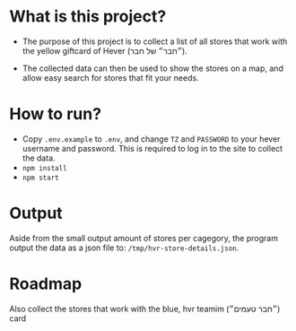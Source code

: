 # What is this project?

- The purpose of this project is to collect a list of all stores that work with the yellow giftcard of Hever (״חבר״ של חבר).

- The collected data can then be used to show the stores on a map, and allow easy search for stores that fit your needs.

# How to run?

- Copy `.env.example` to `.env`, and change `TZ` and `PASSWORD` to your hever username and password. This is required to log in to the site to collect the data.
- `npm install`
- `npm start`

# Output

Aside from the small output amount of stores per cagegory, the program output the data as a json file to: `/tmp/hvr-store-details.json`.

# Roadmap

Also collect the stores that work with the blue, hvr teamim (״חבר טעמים״) card
